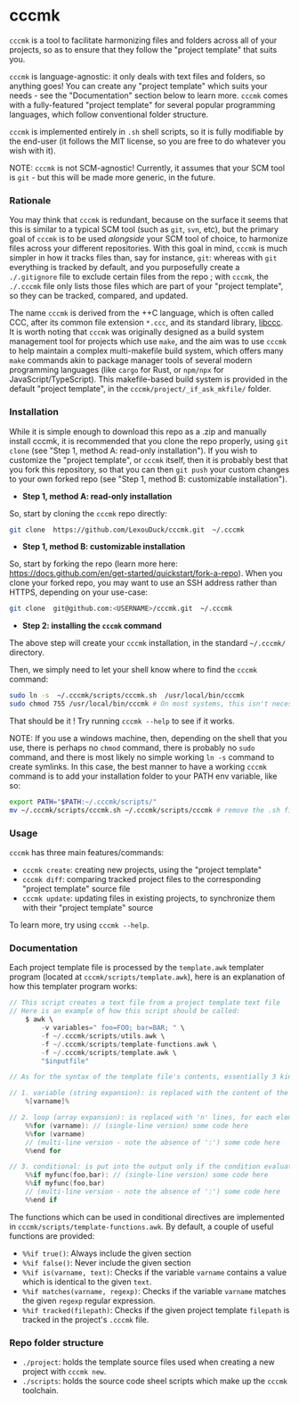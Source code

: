 # cccmk

`cccmk` is a tool to facilitate harmonizing files and folders across all of your projects, so as to ensure that they follow the "project template" that suits you.

`cccmk` is language-agnostic: it only deals with text files and folders, so anything goes! You can create any "project template" which suits your needs - see the "Documentation" section below to learn more.
`cccmk` comes with a fully-featured "project template" for several popular programming languages, which follow conventional folder structure.

`cccmk` is implemented entirely in `.sh` shell scripts, so it is fully modifiable by the end-user (it follows the MIT license, so you are free to do whatever you wish with it).

NOTE: `cccmk` is not SCM-agnostic! Currently, it assumes that your SCM tool is `git` - but this will be made more generic, in the future.



### Rationale

You may think that `cccmk` is redundant, because on the surface it seems that this is similar to a typical SCM tool (such as `git`, `svn`, etc), but the primary goal of `cccmk` is to be used _alongside_ your SCM tool of choice, to harmonize files across your different repositories.
With this goal in mind, `cccmk` is much simpler in how it tracks files than, say for instance, `git`: whereas with `git` everything is tracked by default, and you purposefully create a `./.gitignore` file to exclude certain files from the repo ; with `cccmk`, the `./.cccmk` file only lists those files which are part of your "project template", so they can be tracked, compared, and updated.


The name `cccmk` is derived from the ++C language, which is often called CCC, after its common file extension `*.ccc`, and its standard library, [libccc](https://github.com/LexouDuck/libccc).
It is worth noting that `cccmk` was originally designed as a build system management tool for projects which use `make`, and the aim was to use `cccmk` to help maintain a complex multi-makefile build system, which offers many `make` commands akin to package manager tools of several modern programming languages (like `cargo` for Rust, or `npm/npx` for JavaScript/TypeScript). This makefile-based build system is provided in the default "project template", in the `cccmk/project/_if_ask_mkfile/` folder.



### Installation

While it is simple enough to download this repo as a .zip and manually install cccmk, it is recommended that you clone the repo properly, using `git clone` (see "Step 1, method A: read-only installation").
If you wish to customize the "project template", or `cccmk` itself, then it is probably best that you fork this repository, so that you can then `git push` your custom changes to your own forked repo (see "Step 1, method B: customizable installation").

- **Step 1, method A: read-only installation**

So, start by cloning the `cccmk` repo directly:
```sh
git clone  https://github.com/LexouDuck/cccmk.git  ~/.cccmk
```

- **Step 1, method B: customizable installation**

So, start by forking the repo (learn more here: https://docs.github.com/en/get-started/quickstart/fork-a-repo).
When you clone your forked repo, you may want to use an SSH address rather than HTTPS, depending on your use-case:
```sh
git clone  git@github.com:<USERNAME>/cccmk.git  ~/.cccmk
```

- **Step 2: installing the `cccmk` command**

The above step will create your `cccmk` installation, in the standard `~/.cccmk/` directory.

Then, we simply need to let your shell know where to find the `cccmk` command:
```sh
sudo ln -s  ~/.cccmk/scripts/cccmk.sh  /usr/local/bin/cccmk
sudo chmod 755 /usr/local/bin/cccmk # On most systems, this isn't necessary
```
That should be it ! Try running `cccmk --help` to see if it works.

NOTE: If you use a windows machine, then, depending on the shell that you use, there is perhaps no `chmod` command, there is probably no `sudo` command, and there is most likely no simple working `ln -s` command to create symlinks.
In this case, the best manner to have a working `cccmk` command is to add your installation folder to your PATH env variable, like so:
```sh
export PATH="$PATH:~/.cccmk/scripts/"
mv ~/.cccmk/scripts/cccmk.sh ~/.cccmk/scripts/cccmk # remove the .sh file extension from the main entry-point script
```



### Usage

`cccmk` has three main features/commands:
- `cccmk create`: creating new projects, using the "project template"
- `cccmk diff`: comparing tracked project files to the corresponding "project template" source file
- `cccmk update`: updating files in existing projects, to synchronize them with their "project template" source

To learn more, try using `cccmk --help`.



### Documentation

Each project template file is processed by the `template.awk` templater program (located at `cccmk/scripts/template.awk`), here is an explanation of how this templater program works:
```c
// This script creates a text file from a project template text file
// Here is an example of how this script should be called:
	$ awk \
		-v variables=" foo=FOO; bar=BAR; " \
		-f ~/.cccmk/scripts/utils.awk \
		-f ~/.cccmk/scripts/template-functions.awk \
		-f ~/.cccmk/scripts/template.awk \
		"$inputfile"

// As for the syntax of the template file's contents, essentially 3 kinds of directives are accepted:

// 1. variable (string expansion): is replaced with the content of the variable named 'varname'
	%[varname]%

// 2. loop (array expansion): is replaced with 'n' lines, for each element of the 'array' variable
	%%for (varname): // (single-line version) some code here
	%%for (varname)
	// (multi-line version - note the absence of ':') some code here
	%%end for

// 3. conditional: is put into the output only if the condition evaluates to true
	%%if myfunc(foo,bar): // (single-line version) some code here
	%%if myfunc(foo,bar)
	// (multi-line version - note the absence of ':') some code here
	%%end if
```
The functions which can be used in conditional directives are implemented in `cccmk/scripts/template-functions.awk`.
By default, a couple of useful functions are provided:
- `%%if true()`: Always include the given section
- `%%if false()`: Never include the given section
- `%%if is(varname, text)`: Checks if the variable `varname` contains a value which is identical to the given `text`.
- `%%if matches(varname, regexp)`: Checks if the variable `varname` matches the given `regexp` regular expression.
- `%%if tracked(filepath)`: Checks if the given project template `filepath` is tracked in the project's `.cccmk` file.



### Repo folder structure

- `./project`: holds the template source files used when creating a new project with `cccmk new`.
- `./scripts`: holds the source code sheel scripts which make up the `cccmk` toolchain.
